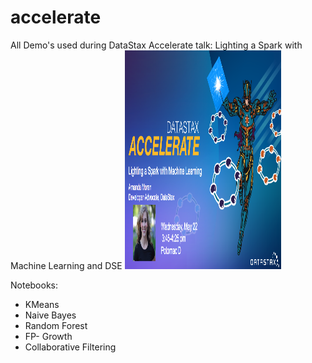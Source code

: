 # accelerate
All Demo's used during DataStax Accelerate talk: Lighting a Spark with Machine Learning and DSE 
<img src="notebooks/images/titlePage.png" width="250" height="350">

Notebooks: 
* KMeans
* Naive Bayes
* Random Forest
* FP- Growth
* Collaborative Filtering

